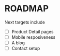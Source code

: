# ROADMAP

Next targets include

- [ ] Product Detail pages
- [ ] Mobile resposiveness
- [ ] A blog
- [ ] Contact setup
